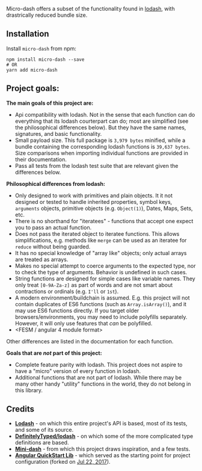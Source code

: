 Micro-dash offers a subset of the functionality found in [lodash](https://github.com/lodash/lodash), with drastrically reduced bundle size.

## Installation

Install `micro-dash` from npm:

```
npm install micro-dash --save
# OR
yarn add micro-dash
```

## Project goals:

**The main goals of this project are:**

- Api compatibility with lodash. Not in the sense that each function can do everything that its lodash courterpart can do; most are simplified (see the philosophical differences below). But they have the same names, signatures, and basic functionality.
- Small payload size. This full package is `3,979 bytes` minified, while a bundle containing the corresponding lodash functions is `39,637 bytes`. Size comparisons when importing individual functions are provided in their documentation.
- Pass all tests from the lodash test suite that are relevant given the differences below.

**Philosophical differences from lodash:**

- Only designed to work with primitives and plain objects. It it not designed or tested to handle inherited properties, symbol keys, `arguments` objects, primitive objects (e.g. `Object(1)`), Dates, Maps, Sets, etc.
- There is no shorthand for "iteratees" - functions that accept one expect you to pass an actual function.
- Does not pass the iterated object to iteratee functions. This allows simplifications, e.g. methods like `merge` can be used as an iteratee for `reduce` without being guarded.
- It has no special knowledge of "array like" objects; only actual arrays are treated as arrays.
- Makes no special attempt to coerce arguments to the expected type, nor to check the type of arguments. Behavior is undefined in such cases.
- String functions are designed for simple cases like variable names. They only treat `[0-9A-Za-z]` as part of words and are not smart about contractions or ordinals (e.g. `I'll` or `1st`).
- A modern environment/buildchain is assumed. E.g. this project will not contain duplicates of ES6 functions (such as `Array.isArray()`), and it may use ES6 functions directly. If you target older browsers/environments, you may need to include polyfills separately. However, it will only use features that _can_ be polyfilled.
- <FESM / angular 4 module format>

Other differences are listed in the documentation for each function.

**Goals that are _not_ part of this project:**
- Complete feature parity with lodash. This project does not aspire to have a "micro" version of every function in lodash.
- Additional functions that are not part of lodash. While there may be many other handy "utility" functions in the world, they do not belong in this library.

## Credits
- **[Lodash](https://github.com/lodash/lodash)** - on which this entire project's API is based, most of its tests, and some of its source.
- **[DefinitelyTyped/lodash](https://github.com/DefinitelyTyped/DefinitelyTyped/tree/master/types/lodash)** - on which some of the more complicated type definitions are based.
- **[Mini-dash](https://github.com/healthiers/mini-dash)** - from which this project draws inspiration, and a few tests.
- **[Angular QuickStart Lib](https://github.com/filipesilva/angular-quickstart-lib)** - which served as the starting point for project configuration (forked on [Jul 22, 2017](https://github.com/filipesilva/angular-quickstart-lib/commit/c687d9a3c00c8db5c290f0dfb243172f8dbfdf40)).
